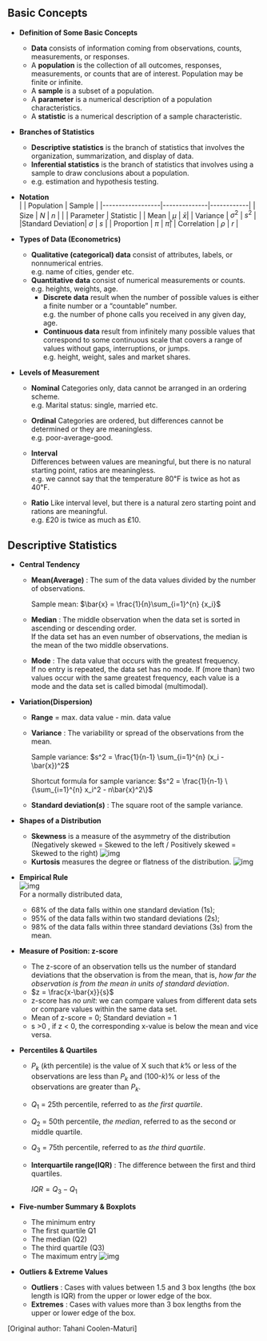 ## Basic Concepts

- **Definition of Some Basic Concepts**
    - **Data** consists of information coming from observations, counts, measurements, or responses.
    - A **population** is the collection of all outcomes, responses, measurements, or counts that are of interest. Population may be finite or infinite.
    - A **sample** is a subset of a population.
    - A **parameter** is a numerical description of a population characteristics.
    - A **statistic** is a numerical description of a sample characteristic.

- **Branches of Statistics**
    - **Descriptive statistics** is the branch of statistics that involves the organization, summarization, and display of data.
    - **Inferential statistics** is the branch of statistics that involves using a sample to draw conclusions about a population.  
    - e.g. estimation and hypothesis testing.

- **Notation**  
  |                  |  Population  |   Sample   |
  |------------------|--------------|------------|
  |       Size       |      $N$     |     $n$    |
  |                  |   Parameter  |  Statistic |
  |       Mean       |     $\mu$    | ${\bar{x}}$|
  |     Variance     |   $\sigma^2$ |    $s^2$   |
  |Standard Deviation|    $\sigma$  |     $s$    |
  |    Proportion    |     $\pi$    | $\hat{\pi}$|
  |    Correlation   |    $\rho$    |     $r$    |
     

- **Types of Data (Econometrics)**
    - **Qualitative (categorical) data** consist of attributes, labels, or nonnumerical entries.  
    e.g. name of cities, gender etc.
    - **Quantitative data** consist of numerical measurements or counts.
    e.g. heights, weights, age.
        - **Discrete data** result when the number of possible values is either a finite number or a “countable” number.  
        e.g. the number of phone calls you received in any given day, age.
        - **Continuous data** result from infinitely many possible values that correspond to some continuous scale that covers a range of values without gaps, interruptions, or jumps.  
        e.g. height, weight, sales and market shares.

- **Levels of Measurement**
    - **Nominal**
        Categories only, data cannot be arranged in an ordering scheme.  
        e.g. Marital status: single, married etc.
        
    - **Ordinal**
        Categories are ordered, but differences cannot be determined or they are meaningless.  
        e.g. poor-average-good.
        
    - **Interval**        
        Differences between values are meaningful, but there is no natural starting point, ratios are meaningless.  
        e.g. we cannot say that the temperature 80℉ is twice as hot as 40℉.
        
    - **Ratio**
        Like interval level, but there is a natural zero starting point and rations are meaningful.  
        e.g. ₤20 is twice as much as ₤10.


## Descriptive Statistics

- **Central Tendency**
    - **Mean(Average)**
    : The sum of the data values divided by the number of observations.
        
        Sample mean: $\bar{x} = \frac{1}{n}\sum_{i=1}^{n} {x_i}$ 
       
    - **Median**
    : The middle observation when the data set is sorted in ascending or descending order.  
    If the data set has an even number of observations, the median is the mean of the two middle observations.
    - **Mode**
    : The data value that occurs with the greatest frequency.  
    If no entry is repeated, the data set has no mode. If (more than) two values occur with the same greatest frequency, each value is a mode and the data set is called bimodal (multimodal).

- **Variation(Dispersion)**
    - **Range** = max. data value - min. data value
    - **Variance**
    : The variability or spread of the observations from the mean.
        
        Sample variance: $s^2 = \frac{1}{n-1} \sum_{i=1}^{n} (x_i - \bar{x})^2$
        
        Shortcut formula for sample variance: $s^2 = \frac{1}{n-1} \{\sum_{i=1}^{n} x_i^2 - n\bar{x}^2\}$
        
    - **Standard deviation($s$)**
    : The square root of the sample variance.

 - **Shapes of a Distribution**
   - **Skewness** is a measure of the asymmetry of the distribution  
     (Negatively skewed = Skewed to the left / Positively skewed = Skewed to the right)
     ![img](https://i0.wp.com/alevelmaths.co.uk/wp-content/uploads/2019/02/Skewness_1.png?w=761&ssl=1)
   - **Kurtosis** measures the degree or flatness of the distribution.
     ![img](https://www.scribbr.com/wp-content/uploads/2022/07/The-difference-between-skewness-and-kurtosis.webp)

- **Empirical Rule**   
  ![img](https://i0.wp.com/statisticsbyjim.com/wp-content/uploads/2021/08/empirical_rule_graph2.png?w=572&ssl=1)  
  For a normally distributed data,
  - 68% of the data falls within one standard deviation (1s);
  - 95% of the data falls within two standard deviations (2s);
  - 98% of the data falls within three standard deviations (3s) from the mean.
 
- **Measure of Position: z-score**
    - The z-score of an observation tells us the number of standard deviations that the observation is from the mean, that is, _how far the observation is from the mean in units of standard deviation_.
    - $z = \frac{x-\bar{x}}{s}$
    - z-score has _no unit_: we can compare values from different data sets or compare values within the same data set.
    - Mean of z-score = 0; Standard deviation = 1
    - s >0 , if z < 0, the corresponding x-value is below the mean and vice versa.

- **Percentiles & Quartiles**
    - $P_k$ (*k*th percentile) is the value of X such that *k*% or less of the observations are less than $P_k$ and (100-*k*)% or less of the observations are greater than $P_k$.
    - $Q_1$ = 25th percentile, referred to as _the first quartile_.
    - $Q_2$ = 50th percentile, _the median_, referred to as the second or middle quartile.
    - $Q_3$ = 75th percentile, referred to as _the third quartile_.
    - **Interquartile range(IQR)**
    : The difference between the first and third quartiles.
        
        $IQR = Q_3 - Q_1$
        
- **Five-number Summary & Boxplots**
    - The minimum entry
    - The first quartile Q1
    - The median (Q2)
    - The third quartile (Q3)
    - The maximum entry
      ![img](https://www.standarddeviationcalculator.io/storage/2023/Mar/lowerquartile_70.png)

- **Outliers & Extreme Values**
    - **Outliers**
    : Cases with values between 1.5 and 3 box lengths (the box length is IQR) from the upper or lower edge of the box.
    - **Extremes**
    : Cases with values more than 3 box lengths from the upper or lower edge of the box.



[Original author: Tahani Coolen-Maturi]
